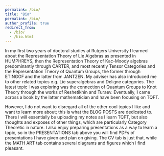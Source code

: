 ```yaml
---
permalink: /bio/
title: "Bio"
permalink: /bio/
author_profile: true
redirect_from: 
  - /bio/
  - /bio.html
---
```



In my first two years of doctoral studies at Rutgers University I learned about the Representation Theory of Lie Algebras as presented in HUMPHREYS, then the Representation Theory of Kac-Moody algebras predominantly through CARTER, and most recently Tensor Categories and the Representation Theory of Quantum Groups, the former through ETINGOF and the latter from JANTZEN. My adviser has also introduced me to other related topics e.g. Lie superalgebras and Deligne categories. The latest topic I was exploring was the connection of Quantum Groups to Knot Theory through the works of Reshetikhin and Turaev. Eventually, I came across a book by the latter mathematician and have been focusing on TQFT.

However, I do not want to disregard all of the other cool topics I like and want to learn more about; this is what the BLOG POSTS are dedicated to. There I will essentially be uploading my notes as I learn TQFT, but also thoughts and exposes of other things, which are particularly Category Theoretic in nature. I also enjoy preparing presentations as a way to learn a topic, so in the PRESENTATIONS tab above you will find PDFs of presentations I have given and plan on giving. The CV tab is just that, while the MATH ART tab contains several diagrams and figures which I find pleasant.
